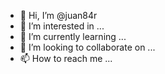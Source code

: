 - 👋 Hi, I’m @juan84r
- 👀 I’m interested in ...
- 🌱 I’m currently learning ...
- 💞️ I’m looking to collaborate on ...
- 📫 How to reach me ...

<!---
juan84r/juan84r is a ✨ special ✨ repository because its `README.md` (this file) appears on your GitHub profile.
You can click the Preview link to take a look at your changes.
--->

